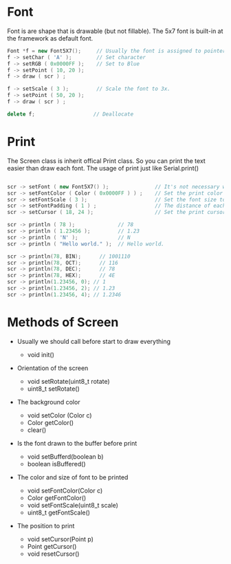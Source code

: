# Font

Font is are shape that is drawable (but not fillable). The 5x7 font is built-in at the framework as default font.

```cpp
Font *f = new Font5X7();     // Usually the font is assigned to pointer.
f -> setChar ( 'A' );        // Set character
f -> setRGB ( 0x0000FF );    // Set to Blue
f -> setPoint ( 10, 20 );
f -> draw ( scr ) ;

f -> setScale ( 3 );         // Scale the font to 3x.
f -> setPoint ( 50, 20 );
f -> draw ( scr ) ;

delete f;                   // Deallocate
```

# Print
The Screen class is inherit offical Print class.
So you can print the text easier than draw each font.
The usage of print just like Serial.print()
```cpp

scr -> setFont ( new Font5X7() );               // It's not necessary when using default font.
scr -> setFontColor ( Color ( 0x0000FF ) ) ;    // Set the print color to blue.
scr -> setFontScale ( 3 );                      // Set the font size to 3x.
scr -> setFontPadding ( 1 ) ;                   // The distance of each char.
scr -> setCursor ( 18, 24 );                    // Set the print cursor

scr -> println ( 78 );              // 78
scr -> println ( 1.23456 );         // 1.23
scr -> println ( 'N' );             // N
scr -> println ( "Hello world." );  // Hello world.

scr -> println(78, BIN);      // 1001110
scr -> println(78, OCT);      // 116
scr -> println(78, DEC);      // 78
scr -> println(78, HEX);      // 4E
scr -> println(1.23456, 0); // 1
scr -> println(1.23456, 2); // 1.23
scr -> println(1.23456, 4); // 1.2346
```

# Methods of Screen

- Usually we should call before start to draw everything
  - void init()

- Orientation of the screen
  - void setRotate(uint8_t rotate)
  - uint8_t setRotate()

- The background color
  - void setColor (Color c)
  - Color getColor()
  - clear()

- Is the font drawn to the buffer before print
  - void setBufferd(boolean b)
  - boolean isBuffered()

- The color and size of font to be printed
  - void setFontColor(Color c)
  - Color getFontColor()
  - void setFontScale(uint8_t scale)
  - uint8_t getFontScale()
 
- The position to print
  - void setCursor(Point p)
  - Point getCursor()
  - void resetCursor()

